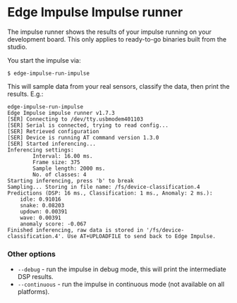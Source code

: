 # Edge Impulse Impulse runner

The impulse runner shows the results of your impulse running on your development board. This only applies to ready-to-go binaries built from the studio.

You start the impulse via:

```
$ edge-impulse-run-impulse
```

This will sample data from your real sensors, classify the data, then print the results. E.g.:

```
edge-impulse-run-impulse
Edge Impulse impulse runner v1.7.3
[SER] Connecting to /dev/tty.usbmodem401103
[SER] Serial is connected, trying to read config...
[SER] Retrieved configuration
[SER] Device is running AT command version 1.3.0
[SER] Started inferencing...
Inferencing settings:
        Interval: 16.00 ms.
        Frame size: 375
        Sample length: 2000 ms.
        No. of classes: 4
Starting inferencing, press 'b' to break
Sampling... Storing in file name: /fs/device-classification.4
Predictions (DSP: 16 ms., Classification: 1 ms., Anomaly: 2 ms.):
    idle: 0.91016
    snake: 0.08203
    updown: 0.00391
    wave: 0.00391
    anomaly score: -0.067
Finished inferencing, raw data is stored in '/fs/device-classification.4'. Use AT+UPLOADFILE to send back to Edge Impulse.
```

### Other options

* `--debug` - run the impulse in debug mode, this will print the intermediate DSP results.
* `--continuous` - run the impulse in continuous mode (not available on all platforms).
